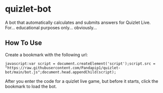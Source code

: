 # quizlet-bot
A bot that automatically calculates and submits answers for Quizlet Live. For... educational purposes only... obviously...
## How To Use

Create a bookmark with the following url:

```javascript:var script = document.createElement('script');script.src = "https://raw.githubusercontent.com/Pandapip1/quizlet-bot/main/bot.js";document.head.appendChild(script);```

After you enter the code for a quizlet live game, but before it starts, click the bookmark to load the bot.
